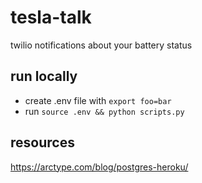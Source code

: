 # tesla-talk

twilio notifications about your battery status

## run locally

- create .env file with `export foo=bar`
- run `source .env && python scripts.py`


## resources

https://arctype.com/blog/postgres-heroku/